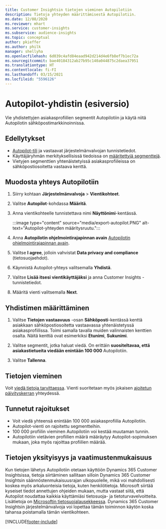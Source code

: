 ```yaml
---
title: Customer Insightsin tietojen vieminen Autopilotiin
description: Tietoja yhteyden määrittämisestä Autopilotiin.
ms.date: 12/08/2020
ms.reviewer: mhart
ms.service: customer-insights
ms.subservice: audience-insights
ms.topic: conceptual
author: pkieffer
ms.author: philk
manager: shellyha
ms.openlocfilehash: 6d039c4afd84eaad942d214d4e6fb8ef7b1ec72a
ms.sourcegitcommit: bae40184312ab27b95c140a044875c2daea37951
ms.translationtype: HT
ms.contentlocale: fi-FI
ms.lasthandoff: 03/15/2021
ms.locfileid: "5596126"
---
```

# <a name="connector-for-autopilot-preview"></a>Autopilot-yhdistin (esiversio)

Vie yhdistettyjen asiakasprofiilien segmentit Autopilotiin ja käytä niitä Autopilotin sähköpostimarkkinoinnissa. 

## <a name="prerequisites"></a>Edellytykset

-   [Autopilot-tili](https://www.autopilothq.com/) ja vastaavat järjestelmänvalvojan tunnistetiedot.
-   Käyttäjäryhmän merkityksellisissä tiedoissa on [määritettyjä segmenttejä](segments.md).
-   Vietyjen segmenttien yhtenäistetyissä asiakasprofiileissa on sähköpostiosoitetta vastaava kenttä.

## <a name="connect-to-autopilot"></a>Muodosta yhteys Autopilotiin

1. Siirry kohtaan **Järjestelmänvalvoja** > **Vientikohteet**.

1. Valitse **Autopilot**-kohdassa **Määritä**.

1. Anna vientikohteelle tunnistettava nimi **Näyttönimi**-kentässä.

   :::image type="content" source="media/export-autopilot.PNG" alt-text="Autopilot-yhteyden määritysruutu.":::

1. Anna **Autopilotin ohjelmointirajapinnan avain** [Autopilotin ohjelmointirajapinnan avain](https://autopilot.docs.apiary.io/#).

1. Valitse **I agree**, jolloin vahvistat **Data privacy and compliance** (tietosuojaehdot).

1. Käynnistä Autopilot-yhteys valitsemalla **Yhdistä**.

1. Valitse **Lisää itsesi vientikäyttäjäksi** ja anna Customer Insights -tunnistetiedot.

1. Määritä vienti valitsemalla **Next**.

## <a name="configure-the-connector"></a>Yhdistimen määrittäminen

1. Valitse **Tietojen vastaavuus** -osan **Sähköposti**-kentässä kenttä asiakkaan sähköpostiosoitetta vastaavassa yhtenäistetyssä asiakasprofiilissa. Toimi samalla tavalla muiden valinnaisten kenttien osalta. Näitä kenttiä ovat esimerkiksi **Etunimi**, **Sukunimi**.

1. Valitse segmentit, jotka haluat viedä. On erittäin **suositeltavaa, että asiakastietueita viedään enintään 100 000** Autopilotiin. 

1. Valitse **Tallenna**.

## <a name="export-the-data"></a>Tietojen vieminen

Voit [viedä tietoja tarvittaessa](export-destinations.md). Vienti suoritetaan myös jokaisen [ajoitetun päivityskerran](system.md#schedule-tab) yhteydessä.

## <a name="known-limitations"></a>Tunnetut rajoitukset

- Voit viedä yhteensä enintään 100 000 asiakasprofiilia Autopilotiin.
- Autopilot-vienti on rajoitettu segmentteihin.
- 100 000 profiilin vieminen Autopilotiin voi kestää muutaman tunnin. 
- Autopilotiin vietävien profiilien määrä määräytyy Autopilot-sopimuksen mukaan, joka myös rajoittaa profiilien määrää.

## <a name="data-privacy-and-compliance"></a>Tietojen yksityisyys ja vaatimustenmukaisuus

Kun tietojen lähetys Autopilotiin otetaan käyttöön Dynamics 365 Customer Insightsissa, tietoja siirtäminen sallitaan silloin Dynamics 365 Customer Insightsin säännöstenmukaisuusrajan ulkopuolelle, mikä voi mahdollisesti koskea myös arkaluonteisia tietoja, kuten henkilötietoja. Microsoft siirtää kyseiset tiedot annettujen ohjeiden mukaan, mutta vastaat siitä, että Autopilot noudattaa kaikkia käyttämiäsi tietosuoja- ja tietoturvavelvoitteita. Lisätietoja on [Microsoftin tietosuojalausekkeessa](https://go.microsoft.com/fwlink/?linkid=396732).
Dynamics 365 Customer Insightsin järjestelmänvalvoja voi lopettaa tämän toiminnon käytön koska tahansa poistamalla tämän vientikohteen.


[!INCLUDE[footer-include](../includes/footer-banner.md)]